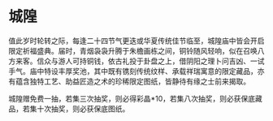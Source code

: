 # 城隍

值此岁时轮转之际，每逢二十四节气更迭或华夏传统佳节临至，城隍庙中皆会开启限定祈福盛典。届时，青烟袅袅升腾于朱檐画栋之间，铜铃随风轻响，似在召唤八方来客。信众与游人可持铜钱，依古礼投于卦盘之上，借阴阳之理卜问吉凶、一试手气。庙中特设丰厚奖池，其中既有镌刻传统纹样、承载祥瑞寓意的限定藏品，亦有蕴含独特工艺、助益匠造之术的珍稀限定图纸，皆静待有缘之士前来揭取。



城隍赠免费一抽，若集三次抽奖，则必得彩晶\*10，若集八次抽奖，则必获保底藏品，若集十次抽奖，则必获保底图纸。

